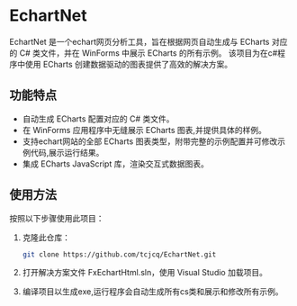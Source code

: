# EchartNet

EchartNet 是一个echart网页分析工具，旨在根据网页自动生成与 ECharts 对应的 C# 类文件，并在 WinForms 中展示 ECharts 的所有示例。
该项目为在c#程序中使用 ECharts 创建数据驱动的图表提供了高效的解决方案。

## 功能特点

- 自动生成 ECharts 配置对应的 C# 类文件。
- 在 WinForms 应用程序中无缝展示 ECharts 图表,并提供具体的样例。
- 支持echart网站的全部 ECharts 图表类型，附带完整的示例配置并可修改示例代码,展示运行结果。
- 集成 ECharts JavaScript 库，渲染交互式数据图表。

## 使用方法

按照以下步骤使用此项目：

1. 克隆此仓库：

   ```bash
   git clone https://github.com/tcjcq/EchartNet.git
2. 打开解决方案文件 FxEchartHtml.sln，使用 Visual Studio 加载项目。

3. 编译项目以生成exe,运行程序会自动生成所有cs类和展示和修改所有示例。
